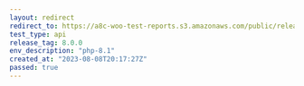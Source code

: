 ```yaml
---
layout: redirect
redirect_to: https://a8c-woo-test-reports.s3.amazonaws.com/public/release/8.0.0/php-8.1/api/index.html
test_type: api
release_tag: 8.0.0
env_description: "php-8.1"
created_at: "2023-08-08T20:17:27Z"
passed: true
---
```

